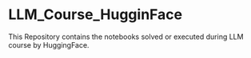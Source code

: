 # LLM_Course_HugginFace
This Repository contains the notebooks solved or executed during LLM course by HuggingFace.
